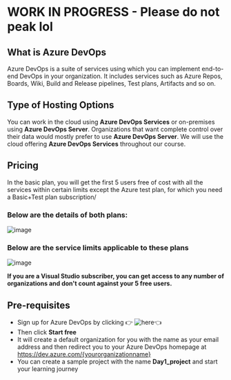 # WORK IN PROGRESS - Please do not peak lol

## What is Azure DevOps
Azure DevOps is a suite of services using which you can implement end-to-end DevOps in your organization. It includes services such as Azure Repos, Boards, Wiki, Build and Release pipelines, Test plans, Artifacts and so on.

## Type of Hosting Options
You can work in the cloud using **Azure DevOps Services** or on-premises using **Azure DevOps Server**.
Organizations that want complete control over their data would mostly prefer to use **Azure DevOps Server**.
We will use the cloud offering **Azure DevOps Services** throughout our course.

## Pricing
In the basic plan, you will get the first 5 users free of cost with all the services within certain limits except the Azure test plan, for which you need a Basic+Test plan subscription/

### Below are the details of both plans:
![image](https://github.com/piyushsachdeva/AzureDevOps-Zero-to-Hero/assets/40286378/7db8657f-46ca-499c-b592-7e0049749ce6)

### Below are the service limits applicable to these plans
![image](https://github.com/piyushsachdeva/AzureDevOps-Zero-to-Hero/assets/40286378/2d97555d-efe1-4c46-8d77-ddc48ee90c4b)

**If you are a Visual Studio subscriber, you can get access to any number of organizations and don't count against your 5 free users.**

## Pre-requisites

- Sign up for Azure DevOps by clicking 👉 ![here](https://azure.microsoft.com/en-us/products/devops/?nav=min)👈
- Then click **Start free**
- It will create a default organization for you with the name as your email address and then redirect you to your Azure DevOps homepage at https://dev.azure.com/{yourorganizationname}
- You can create a sample project with the name **Day1_project** and start your learning journey

  
